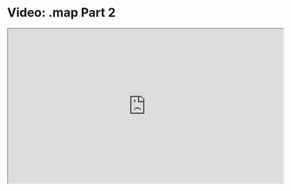 # Video: .map Part 2

<iframe src="https://player.vimeo.com/video/549273752?title=0&byline=0&portrait=0" width="640" height="360" allowfullscreen="allowfullscreen" allow="autoplay; fullscreen; picture-in-picture"></iframe>
